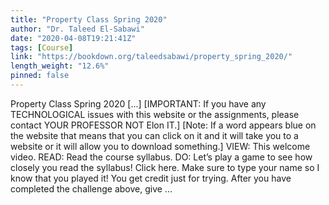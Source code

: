 ```yaml
---
title: "Property Class Spring 2020"
author: "Dr. Taleed El-Sabawi"
date: "2020-04-08T19:21:41Z"
tags: [Course]
link: "https://bookdown.org/taleedsabawi/property_spring_2020/"
length_weight: "12.6%"
pinned: false
---
```


Property Class Spring 2020 [...] [IMPORTANT: If you have any TECHNOLOGICAL issues with this website or the assignments, please contact YOUR PROFESSOR NOT Elon IT.] [Note: If a word appears blue on the website that means that you can click on it and it will take you to a website or it will allow you to download something.] VIEW: This welcome video. READ: Read the course syllabus. DO: Let’s play a game to see how closely you read the syllabus! Click here. Make sure to type your name so I know that you played it! You get credit just for trying. After you have completed the challenge above, give ...
